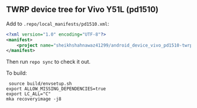 ## TWRP device tree for Vivo Y51L (pd1510)

Add to `.repo/local_manifests/pd1510.xml`:

```xml
<?xml version="1.0" encoding="UTF-8"?>
<manifest>
	<project name="sheikhshahnawaz41299/android_device_vivo_pd1510-twrp" path="device/vivo/pd1510"  remote="github" revision="twrp_8.1" />
</manifest>
```

Then run `repo sync` to check it out.

To build:

```
 source build/envsetup.sh
export ALLOW_MISSING_DEPENDENCIES=true
export LC_ALL="C"
mka recoveryimage -j8
```

